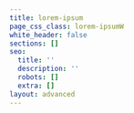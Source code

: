 ```yaml
---
title: lorem-ipsum
page_css_class: lorem-ipsumW
white_header: false
sections: []
seo:
  title: ''
  description: ''
  robots: []
  extra: []
layout: advanced
---
```

